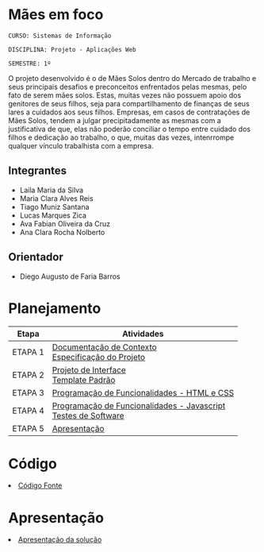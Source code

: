 # Mães em foco

`CURSO: Sistemas de Informação`

`DISCIPLINA: Projeto - Aplicações Web`

`SEMESTRE: 1º`

O projeto desenvolvido é o de Mães Solos dentro do Mercado de trabalho e seus principais desafios e preconceitos enfrentados pelas mesmas, pelo fato de serem mães solos. Estas, muitas vezes não possuem apoio dos genitores de seus filhos, seja para compartilhamento de finanças de seus lares a cuidados aos seus filhos.
 Empresas, em casos de contratações de Mães Solos, tendem a julgar precipitadamente as mesmas com a justificativa de que, elas não poderão conciliar o tempo entre cuidado dos filhos e dedicação ao trabalho, o que, muitas das vezes, intenrrompe qualquer vínculo trabalhista com a empresa. 

## Integrantes

* Laila Maria da Silva 
* Maria Clara Alves Reis
* Tiago Muniz Santana
* Lucas Marques Zica
* Ava Fabian Oliveira da Cruz
* Ana Clara Rocha Nolberto


## Orientador

* Diego Augusto de Faria Barros

# Planejamento

| Etapa         | Atividades |
|  :----:   | ----------- |
| ETAPA 1         |[Documentação de Contexto](docs/context.md) <br> [Especificação do Projeto](docs/especification.md) |
| ETAPA 2         |[Projeto de Interface](docs/interface.md) <br> [Template Padrão](docs/template.md) |
| ETAPA 3         |[Programação de Funcionalidades - HTML e CSS](docs/development.md) |
| ETAPA 4        |[Programação de Funcionalidades - Javascript](docs/development.md) <br> [Testes de Software ](docs/tests.md) |
| ETAPA 5         | [Apresentação](presentation/README.md) |

# Código

<li><a href="src/README.md"> Código Fonte</a></li>

# Apresentação

<li><a href="presentation/README.md"> Apresentação da solução</a></li>
